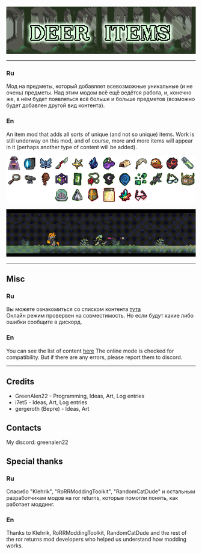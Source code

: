 ![DeerItems baner](https://github.com/GreenAlen22/rorr-DeerItems/blob/main/DeerItemsBaner.png?raw=true)  

---
### Ru
Мод на предметы, который добавляет всевозможные уникальные (и не очень) предметы. Над этим модом всё ещё ведётся работа, и, конечно же, в нём будет появляться всё больше и больше предметов (возможно будет добавлен другой вид контента).
### En
An item mod that adds all sorts of unique (and not so unique) items. Work is still underway on this mod, and of course, more and more items will appear in it (perhaps another type of content will be added).

![items List](https://github.com/GreenAlen22/rorr-DeerItems/blob/main/itemsList.png?raw=true)  

![Bosco](https://github.com/GreenAlen22/rorr-DeerItems/blob/main/Bosco.gif?raw=true)  

---

## Misc
### Ru
Вы можете ознакомиться со списком контента [тута](https://github.com/Klehrik/RoRR-Aphelion/wiki/Content)  
Онлайн режим провервен на совместимость. Но если будут какие либо ошибки сообщите в дискорд.
### En
You can see the list of content [here](https://github.com/Klehrik/RoRR-Aphelion/wiki/Content )
The online mode is checked for compatibility. But if there are any errors, please report them to discord.

---
## Credits
* GreenAlen22 - Programming, Ideas, Art, Log entries
* i7et5 - Ideas, Art, Log entries
* gergeroth (Верге) - Ideas, Art

## Contacts
My discord: greenalen22

## Special thanks
### Ru
Cпасибо "Klehrik", "RoRRModdingToolkit", "RandomCatDude" и остальным разработчикам модов на ror returns, которые помогли понять, как работает моддинг. 
### En
Thanks to Klehrik, RoRRModdingToolkit, RandomCatDude and the rest of the ror returns mod developers who helped us understand how modding works.